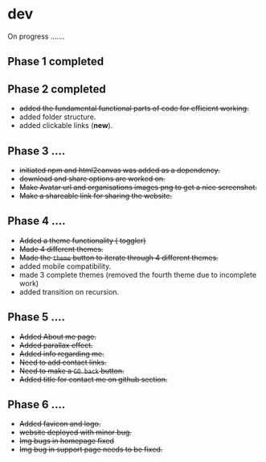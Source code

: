 # dev
On progress .......


## Phase 1 completed 

## Phase 2 completed
+ ~~added the fundamental functional parts of code for efficient working.~~
+ added folder structure.
+ added clickable links (**new**).

## Phase 3 ....
+ ~~initiated npm and html2canvas was added as a dependency.~~
+ ~~download and share options are worked on.~~
+ ~~Make Avatar url and organisations images png to get a nice screenshot.~~
+ ~~Make a shareable link for sharing the website.~~

## Phase 4 ....
+ ~~Added a theme functionality ( toggler)~~
+ ~~Made 4 different themes.~~
+ ~~Made the `theme` button to iterate through 4 different themes.~~
+ added mobile compatibility.
+ made 3 complete themes (removed the fourth theme due to incomplete work)
+ added transition on recursion.

## Phase 5 ....
+ ~~Added About me page.~~
+ ~~Added parallax effect.~~
+ ~~Added info regarding me.~~
+ ~~Need to add contact links.~~
+ ~~Need to make a `GO back` button.~~
+ ~~Added title for contact me on github section.~~

## Phase 6 ....
+ ~~Added favicon and logo.~~
+ ~~website deployed with minor bug.~~
+ ~~Img bugs in homepage fixed~~
+ ~~Img bug in support page needs to be fixed.~~